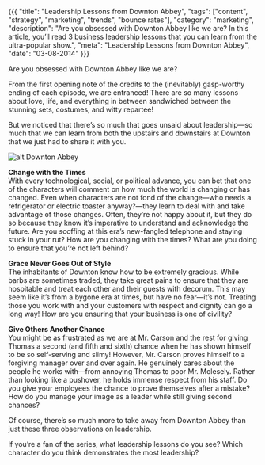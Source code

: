 {{{
  "title": "Leadership Lessons from Downton Abbey",
  "tags": ["content", "strategy", "marketing", "trends", "bounce rates"],
  "category": "marketing",
  "description": "Are you obsessed with Downton Abbey like we are? In this article, you’ll read 3 business leadership lessons that you can learn from the ultra-popular show.",
  "meta": "Leadership Lessons from Downton Abbey",
  "date": "03-08-2014"
}}}

Are you obsessed with Downton Abbey like we are? 

From the first opening note of the credits to the (inevitably) gasp-worthy ending of each episode, we are entranced! There are so many lessons about love, life, and everything in between sandwiched between the stunning sets, costumes, and witty repartee! 

But we noticed that there’s so much that goes unsaid about leadership—so much that we can learn from both the upstairs and downstairs at Downton that we just had to share it with you.

![alt Downton Abbey](//dddb43dxo5lmp.cloudfront.net/blog-images/downtownabby.gif "Downton Abbey") 

**Change with the Times**<br/>
With every technological, social, or political advance, you can bet that one of the characters will comment on how much the world is changing or has changed. Even when characters are not fond of the change—who needs a refrigerator or electric toaster anyway?—they learn to deal with and take advantage of those changes. Often, they’re not happy about it, but they do so because they know it’s imperative to understand and acknowledge the future. Are you scoffing at this era’s new-fangled telephone and staying stuck in your rut? How are you changing with the times? What are you doing to ensure that you’re not left behind?

**Grace Never Goes Out of Style**<br/>
The inhabitants of Downton know how to be extremely gracious. While barbs are sometimes traded, they take great pains to ensure that they are hospitable and treat each other and their guests with decorum. This may seem like it’s from a bygone era at times, but have no fear—it’s not. Treating those you work with and your customers with respect and dignity can go a long way! How are you ensuring that your business is one of civility?

**Give Others Another Chance**<br/>
You might be as frustrated as we are at Mr. Carson and the rest for giving Thomas a second (and fifth and sixth) chance when he has shown himself to be so self-serving and slimy! However, Mr. Carson proves himself to a forgiving manager over and over again. He genuinely cares about the people he works with—from annoying Thomas to poor Mr. Molesely. Rather than looking like a pushover, he holds immense respect from his staff. Do you give your employees the chance to prove themselves after a mistake? How do you manage your image as a leader while still giving second chances?
 
Of course, there’s so much more to take away from Downton Abbey than just these three observations on leadership. 

If you’re a fan of the series, what leadership lessons do you see? Which character do you think demonstrates the most leadership?